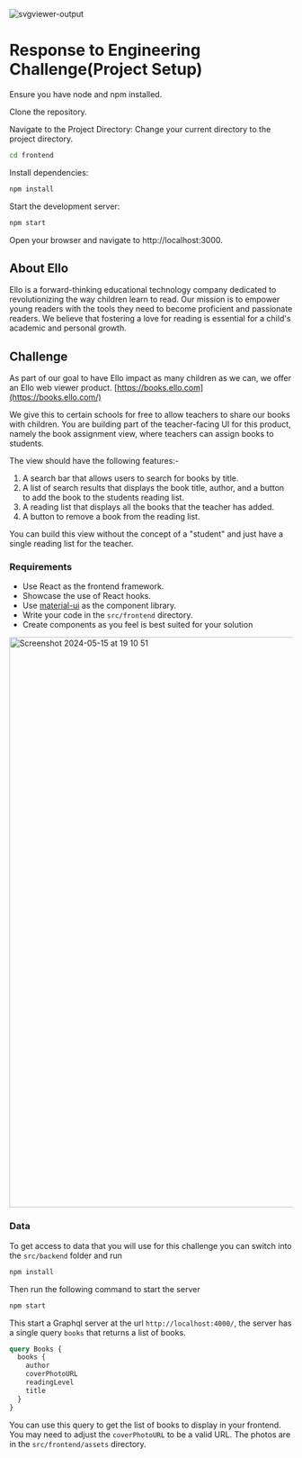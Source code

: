  ![svgviewer-output](https://github.com/ElloTechnology/backend_takehome/assets/3518127/561bc8d4-bffc-4360-b9ea-61e876bcec93)


# Response to Engineering Challenge(Project Setup)
Ensure you have node and npm installed.

Clone the repository.

Navigate to the Project Directory:
Change your current directory to the project directory.

```bash
cd frontend
```
Install dependencies:
```bash
npm install
```
Start the development server:
```bash
npm start
```
Open your browser and navigate to http://localhost:3000.


## About Ello

Ello is a forward-thinking educational technology company dedicated to revolutionizing the way children learn to read. Our mission is to empower young readers with the tools they need to become proficient and passionate readers. We believe that fostering a love for reading is essential for a child's academic and personal growth.


## Challenge
As part of our goal to have Ello impact as many children as we can, we offer an Ello web viewer product. [https://books.ello.com](https://books.ello.com/)


We give this to certain schools for free to allow teachers to share our books with children. 
You are building part of the teacher-facing UI for this product,
namely the book assignment view, where teachers can assign books to students. 

The view should have the following features:-

1. A search bar that allows users to search for books by title.
2. A list of search results that displays the book title, author, and a button to add the book to the students reading list.
3. A reading list that displays all the books that the teacher has added.
4. A button to remove a book from the reading list.

You can build this view without the concept of a "student" and just have a single reading list for the teacher.

### Requirements
- Use React as the frontend framework.
- Showcase the use of React hooks.
- Use [material-ui](https://mui.com/material-ui/) as the component library.
- Write your code in the `src/frontend` directory.
- Create components as you feel is best suited for your solution
<img width="1013" alt="Screenshot 2024-05-15 at 19 10 51" src="https://github.com/ElloTechnology/fullstack-take-home-test/assets/3518127/bc3eb7f7-489f-4304-93f4-032bbbd38c58">


### Data
To get access to data that you will use for this challenge you can switch into the `src/backend` folder and run

```bash
npm install
```

Then run the following command to start the server

```bash
npm start
```

This start a Graphql server at the url `http://localhost:4000/`, the server has a single query `books` that returns a list of books. 

```graphql
query Books {
  books {
    author
    coverPhotoURL
    readingLevel
    title
  }
}
```

You can use this query to get the list of books to display in your frontend. You may need to adjust the `coverPhotoURL` to be a valid URL. The photos are in the `src/frontend/assets` directory.


